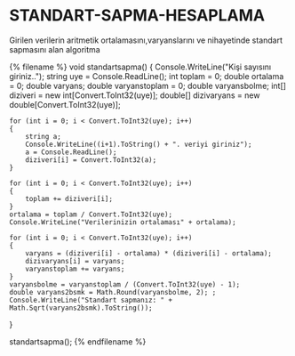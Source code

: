# STANDART-SAPMA-HESAPLAMA
Girilen verilerin aritmetik ortalamasını,varyanslarını ve nihayetinde standart sapmasını alan algoritma


{% filename %}
void standartsapma()
{
    Console.WriteLine("Kişi sayısını giriniz..");
    string uye = Console.ReadLine();
    int toplam = 0;
    double ortalama = 0;
    double varyans;
    double varyanstoplam = 0;
    double varyansbolme;
    int[] diziveri = new int[Convert.ToInt32(uye)];
    double[] dizivaryans = new double[Convert.ToInt32(uye)];

    for (int i = 0; i < Convert.ToInt32(uye); i++)
    {
        string a;
        Console.WriteLine((i+1).ToString() + ". veriyi giriniz");
        a = Console.ReadLine();
        diziveri[i] = Convert.ToInt32(a);   
    }

    for (int i = 0; i < Convert.ToInt32(uye); i++)
    {
        toplam += diziveri[i];
    }
    ortalama = toplam / Convert.ToInt32(uye);
    Console.WriteLine("Verilerinizin ortalaması" + ortalama);

    for (int i = 0; i < Convert.ToInt32(uye); i++)
    {
        varyans = (diziveri[i] - ortalama) * (diziveri[i] - ortalama);
        dizivaryans[i] = varyans;
        varyanstoplam += varyans;
    }
    varyansbolme = varyanstoplam / (Convert.ToInt32(uye) - 1);
    double varyans2bsmk = Math.Round(varyansbolme, 2); ;
    Console.WriteLine("Standart sapmanız: " + Math.Sqrt(varyans2bsmk).ToString());
}

standartsapma();
{% endfilename %}
